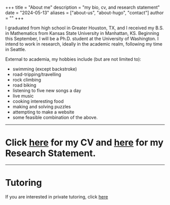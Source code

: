 +++
title = "About me"
description = "my bio, cv, and research statement"
date = "2024-05-13"
aliases = ["about-us", "about-hugo", "contact"]
author = ""
+++

I graduated from high school in Greater Houston, TX, and I received my B.S. in Mathematics from Kansas State University in Manhattan, KS. Beginning this September, I will be a Ph.D. student at the University of Washington. I intend to work in research, ideally in the academic realm, following my time in Seattle.

External to academia, my hobbies include (but are not limited to):

- swimming (except backstroke)
- road-tripping/travelling
- rock climbing
- road biking
- listening to five new songs a day
- live music
- cooking interesting food
- making and solving puzzles
- attempting to make a website
- some feasible combination of the above.

---
# Click [here](../assets/cv5-24.pdf) for my CV and [here](../assets/rs12-23.pdf) for my Research Statement.

---
# Tutoring

If you are interested in private tutoring, click [here](../tutoring.md)